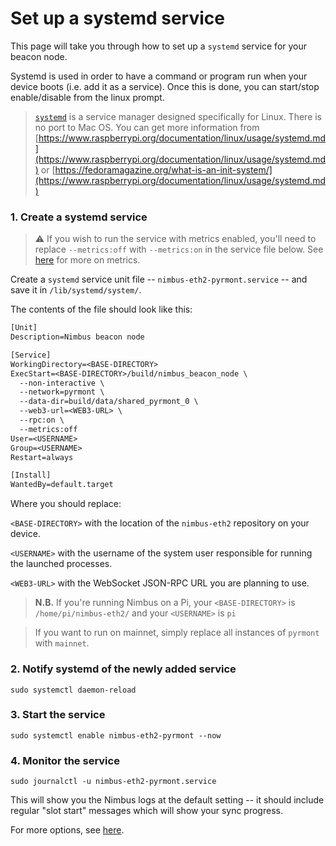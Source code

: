 # Set up a systemd service

This page will take you through how to set up a `systemd` service for your beacon node.

Systemd is used in order to have a command or program run when your device boots (i.e. add it as a service). Once this is done, you can start/stop enable/disable from the linux prompt.

> [`systemd`](https://www.freedesktop.org/wiki/Software/systemd/) is a service manager designed specifically for Linux. There is no port to Mac OS. You can get more information from [https://www.raspberrypi.org/documentation/linux/usage/systemd.md](https://www.raspberrypi.org/documentation/linux/usage/systemd.md)  or  [https://fedoramagazine.org/what-is-an-init-system/](https://www.raspberrypi.org/documentation/linux/usage/systemd.md)

### 1. Create a systemd service

> ⚠️  If you wish to run the service with metrics enabled, you'll need to replace `--metrics:off` with `--metrics:on` in the service file below. See [here](./metrics-pretty-pictures.md) for more on metrics.

Create a `systemd` service unit file -- `nimbus-eth2-pyrmont.service` -- and save it in `/lib/systemd/system/`.

The contents of the file should look like this:

```txt
[Unit]
Description=Nimbus beacon node

[Service]
WorkingDirectory=<BASE-DIRECTORY>
ExecStart=<BASE-DIRECTORY>/build/nimbus_beacon_node \
  --non-interactive \
  --network=pyrmont \
  --data-dir=build/data/shared_pyrmont_0 \
  --web3-url=<WEB3-URL> \
  --rpc:on \
  --metrics:off
User=<USERNAME>
Group=<USERNAME>
Restart=always

[Install]
WantedBy=default.target
```

Where you should replace:

`<BASE-DIRECTORY>` with the location of the `nimbus-eth2` repository on your device.

`<USERNAME>` with the username of the system user responsible for running the launched processes.

`<WEB3-URL>` with the WebSocket JSON-RPC URL you are planning to use.

> **N.B.** If you're running Nimbus on a Pi, your `<BASE-DIRECTORY>` is `/home/pi/nimbus-eth2/` and your `<USERNAME>` is `pi`

> If you want to run on mainnet, simply replace all instances of `pyrmont` with `mainnet`.

### 2. Notify systemd of the newly added service

```console
sudo systemctl daemon-reload
```

### 3. Start the service

```console
sudo systemctl enable nimbus-eth2-pyrmont --now
```

### 4. Monitor the service

```console
sudo journalctl -u nimbus-eth2-pyrmont.service
```

This will show you the Nimbus logs at the default setting -- it should include regular "slot start" messages which will show your sync progress.

For more options, see [here](https://www.raspberrypi.org/documentation/linux/usage/systemd.md).
